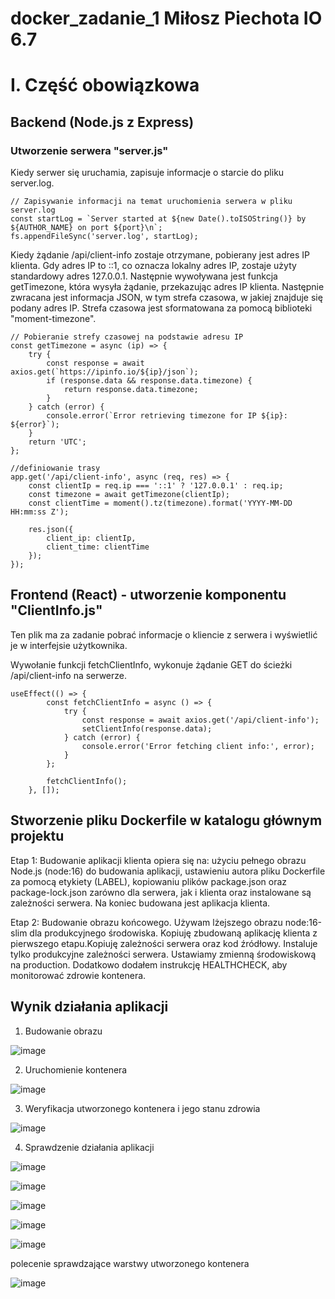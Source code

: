 # docker_zadanie_1 Miłosz Piechota IO 6.7

# I. Część obowiązkowa

## Backend (Node.js z Express)

### Utworzenie serwera "server.js"
Kiedy serwer się uruchamia, zapisuje informacje o starcie do pliku server.log.

```
// Zapisywanie informacji na temat uruchomienia serwera w pliku server.log
const startLog = `Server started at ${new Date().toISOString()} by ${AUTHOR_NAME} on port ${port}\n`;
fs.appendFileSync('server.log', startLog);
```

Kiedy żądanie /api/client-info zostaje otrzymane, pobierany jest adres IP klienta. Gdy adres IP to ::1, co oznacza lokalny adres IP, zostaje użyty standardowy adres 127.0.0.1. Następnie wywoływana jest funkcja getTimezone, która wysyła żądanie, przekazując adres IP klienta. Następnie zwracana jest informacja JSON, w tym strefa czasowa, w jakiej znajduje się podany adres IP. Strefa czasowa jest sformatowana za pomocą biblioteki "moment-timezone". 

```
// Pobieranie strefy czasowej na podstawie adresu IP
const getTimezone = async (ip) => {
    try {
        const response = await axios.get(`https://ipinfo.io/${ip}/json`);
        if (response.data && response.data.timezone) {
            return response.data.timezone;
        }
    } catch (error) {
        console.error(`Error retrieving timezone for IP ${ip}: ${error}`);
    }
    return 'UTC';
};
```

```
//definiowanie trasy 
app.get('/api/client-info', async (req, res) => {
    const clientIp = req.ip === '::1' ? '127.0.0.1' : req.ip;
    const timezone = await getTimezone(clientIp);
    const clientTime = moment().tz(timezone).format('YYYY-MM-DD HH:mm:ss Z');

    res.json({
        client_ip: clientIp,
        client_time: clientTime
    });
});

```

## Frontend (React) - utworzenie komponentu "ClientInfo.js"

Ten plik  ma za zadanie pobrać informacje o kliencie z serwera i wyświetlić je w interfejsie użytkownika.

Wywołanie funkcji fetchClientInfo,  wykonuje żądanie GET do ścieżki /api/client-info na serwerze.

```
useEffect(() => {
        const fetchClientInfo = async () => {
            try {
                const response = await axios.get('/api/client-info');
                setClientInfo(response.data);
            } catch (error) {
                console.error('Error fetching client info:', error);
            }
        };

        fetchClientInfo();
    }, []);
```
## Stworzenie pliku Dockerfile w katalogu głównym projektu

Etap 1: Budowanie aplikacji klienta opiera się na: użyciu pełnego obrazu Node.js (node:16) do budowania aplikacji,
ustawieniu autora pliku Dockerfile za pomocą etykiety (LABEL), kopiowaniu plików package.json oraz package-lock.json zarówno dla serwera, jak i klienta
oraz instalowane są zależności serwera. Na koniec budowana jest aplikacja klienta.

Etap 2: Budowanie obrazu końcowego. Używam lżejszego obrazu node:16-slim dla produkcyjnego środowiska.
Kopiuję zbudowaną aplikację klienta z pierwszego etapu.Kopiuję zależności serwera oraz kod źródłowy.
Instaluje tylko produkcyjne zależności serwera. Ustawiamy zmienną środowiskową na production. Dodatkowo dodałem instrukcję HEALTHCHECK, aby monitorować zdrowie kontenera.

## Wynik działania aplikacji

1. Budowanie obrazu
  
![image](https://github.com/miloszpiechota/docker_zadanie_1/assets/161620373/032d3c04-5abb-4da9-949e-87d9051dd6de)


2. Uruchomienie kontenera
   
![image](https://github.com/miloszpiechota/docker_zadanie_1/assets/161620373/be3058a1-9a76-414e-86a9-5abe691dd6df)


3. Weryfikacja utworzonego kontenera i jego stanu zdrowia

![image](https://github.com/miloszpiechota/docker_zadanie_1/assets/161620373/fb1fc21e-085a-4528-b139-274b930532fb)


4. Sprawdzenie działania aplikacji

![image](https://github.com/miloszpiechota/docker_zadanie_1/assets/161620373/649a6419-d570-4e25-8a5f-368abb8e7019)

![image](https://github.com/miloszpiechota/docker_zadanie_1/assets/161620373/5d0dc4dc-7f04-4a32-ae7b-3525d8a2a9c4)

![image](https://github.com/miloszpiechota/docker_zadanie_1/assets/161620373/a772a6b8-e0f9-4ff0-8350-fa19377ba4e2)

![image](https://github.com/miloszpiechota/docker_zadanie_1/assets/161620373/d78a8067-ab82-4a86-88da-129085b4b63a)

![image](https://github.com/miloszpiechota/docker_zadanie_1/assets/161620373/2eb2888b-af27-4adf-a68c-6f494b351b71)

polecenie sprawdzające warstwy utworzonego kontenera

![image](https://github.com/miloszpiechota/docker_zadanie_1/assets/161620373/d7091b39-844d-41f3-ab45-bb21b08a2427)








   





